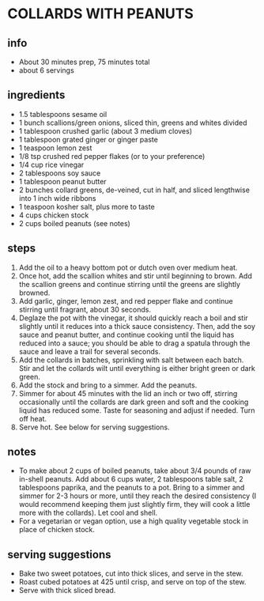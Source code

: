 # COLLARDS WITH PEANUTS
## info  
* About 30 minutes prep, 75 minutes total
* about 6 servings

## ingredients
* 1.5 tablespoons sesame oil
* 1 bunch scallions/green onions, sliced thin, greens and whites divided
* 1 tablespoon crushed garlic (about 3 medium cloves)
* 1 tablespoon grated ginger or ginger paste
* 1 teaspoon lemon zest
* 1/8 tsp crushed red pepper flakes (or to your preference)
* 1/4 cup rice vinegar
* 2 tablespoons soy sauce
* 1 tablespoon peanut butter
* 2 bunches collard greens, de-veined, cut in half, and sliced lengthwise into
  1 inch wide ribbons
* 1 teaspoon kosher salt, plus more to taste
* 4 cups chicken stock
* 2 cups boiled peanuts (see notes)

## steps
1. Add the oil to a heavy bottom pot or dutch oven over medium heat.
1. Once hot, add the scallion whites and stir until beginning to brown. Add the
   scallion greens and continue stirring until the greens are slightly browned.
1. Add garlic, ginger, lemon zest, and red pepper flake and continue stirring
   until fragrant, about 30 seconds.
1. Deglaze the pot with the vinegar, it should quickly reach a boil and stir
   slightly until it reduces into a thick sauce consistency. Then, add the soy
   sauce and peanut butter, and continue cooking until the liquid has reduced
   into a sauce; you should be able to drag a spatula through the sauce
   and leave a trail for several seconds.
1. Add the collards in batches, sprinkling with salt between each batch. Stir
   and let the collards wilt until everything is either bright green or dark
   green.
1. Add the stock and bring to a simmer. Add the peanuts.
1. Simmer for about 45 minutes with the lid an inch or two off, stirring
   occasionally until the collards are dark green and soft and the cooking
   liquid has reduced some. Taste for seasoning and adjust if needed. Turn off
   heat.
1. Serve hot. See below for serving suggestions.

## notes  
* To make about 2 cups of boiled peanuts, take about 3/4 pounds of raw in-shell
  peanuts. Add about 6 cups water, 2 tablespoons table salt, 2 tablespoons
  paprika, and the peanuts to a pot. Bring to a simmer and simmer for 2-3 hours
  or more, until they reach the desired consistency (I would recommend keeping
  them just slightly firm, they will cook a little more with the collards). Let
  cool and shell.
* For a vegetarian or vegan option, use a high quality vegetable stock in place
  of chicken stock.

## serving suggestions
* Bake two sweet potatoes, cut into thick slices, and serve in the stew.
* Roast cubed potatoes at 425 until crisp, and serve on top of the stew.
* Serve with thick sliced bread.
